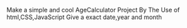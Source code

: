 Make a simple and cool AgeCalculator Project By The Use of html,CSS,JavaScript
Give a exact date,year and month
